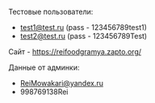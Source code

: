 Тестовые пользователи: 
- test1@test.ru (pass - 123456789test1)
- test2@test.ru (pass - 123456789Test)

Сайт - https://reifoodgramya.zapto.org/

Данные от админки:
- ReiMowakari@yandex.ru
- 998769138Rei
